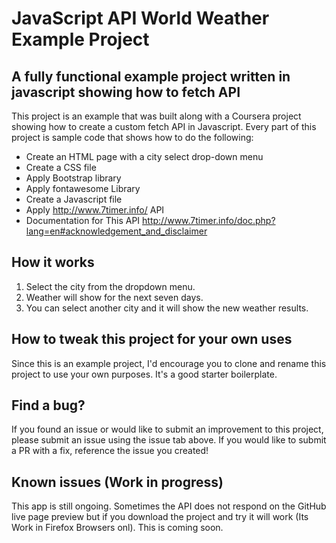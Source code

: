 # JavaScript API World Weather Example Project

## A fully functional example project written in javascript showing how to fetch API  

This project is an example that was built along with a Coursera project showing how to create a custom fetch API in Javascript. Every part of this project is sample code that shows how to do the following:

* Create an HTML page with a city select drop-down menu
* Create a CSS file 
* Apply Bootstrap library
* Apply fontawesome Library
* Create a Javascript file
* Apply http://www.7timer.info/ API
* Documentation for This API http://www.7timer.info/doc.php?lang=en#acknowledgement_and_disclaimer

## How it works 

1. Select the city from the dropdown menu.
2. Weather will show for the next seven days.
3. You can select another city and it will show the new weather results.

## How to tweak this project for your own uses

Since this is an example project, I'd encourage you to clone and rename this project to use your own purposes. It's a good starter boilerplate.

## Find a bug?

If you found an issue or would like to submit an improvement to this project, please submit an issue using the issue tab above. If you would like to submit a PR with a fix, reference the issue you created!

## Known issues (Work in progress)

This app is still ongoing. Sometimes the API does not respond on the GitHub live page preview but if you download the project and try it will work (Its Work in Firefox Browsers onl). This is coming soon.  
